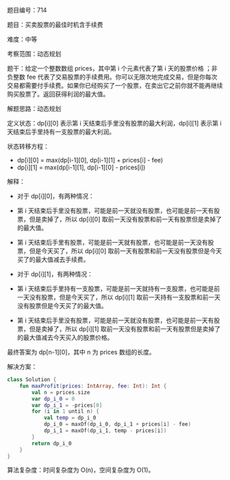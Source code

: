 题目编号：714

题目：买卖股票的最佳时机含手续费

难度：中等

考察范围：动态规划

题干：给定一个整数数组 prices，其中第 i 个元素代表了第 i 天的股票价格 ；非负整数 fee 代表了交易股票的手续费用。你可以无限次地完成交易，但是你每次交易都需要付手续费。如果你已经购买了一个股票，在卖出它之前你就不能再继续购买股票了。返回获得利润的最大值。

解题思路：动态规划

定义状态：dp[i][0] 表示第 i 天结束后手里没有股票的最大利润，dp[i][1] 表示第 i 天结束后手里持有一支股票的最大利润。

状态转移方程：

- dp[i][0] = max(dp[i-1][0], dp[i-1][1] + prices[i] - fee)
- dp[i][1] = max(dp[i-1][1], dp[i-1][0] - prices[i])

解释：

- 对于 dp[i][0]，有两种情况：

- 第 i 天结束后手里没有股票，可能是前一天就没有股票，也可能是前一天有股票，但是卖掉了，所以 dp[i][0] 取前一天没有股票和前一天有股票但是卖掉了的最大值。
- 第 i 天结束后手里有股票，可能是前一天就有股票，也可能是前一天没有股票，但是今天买了，所以 dp[i][0] 取前一天有股票和前一天没有股票但是今天买了的最大值减去手续费。

- 对于 dp[i][1]，有两种情况：

- 第 i 天结束后手里持有一支股票，可能是前一天就持有一支股票，也可能是前一天没有股票，但是今天买了，所以 dp[i][1] 取前一天持有一支股票和前一天没有股票但是今天买了的最大值。
- 第 i 天结束后手里没有股票，可能是前一天就没有股票，也可能是前一天有股票，但是卖掉了，所以 dp[i][1] 取前一天没有股票和前一天有股票但是卖掉了的最大值减去今天买入的股票价格。

最终答案为 dp[n-1][0]，其中 n 为 prices 数组的长度。

解决方案：

```kotlin
class Solution {
    fun maxProfit(prices: IntArray, fee: Int): Int {
        val n = prices.size
        var dp_i_0 = 0
        var dp_i_1 = -prices[0]
        for (i in 1 until n) {
            val temp = dp_i_0
            dp_i_0 = maxOf(dp_i_0, dp_i_1 + prices[i] - fee)
            dp_i_1 = maxOf(dp_i_1, temp - prices[i])
        }
        return dp_i_0
    }
}
```

算法复杂度：时间复杂度为 O(n)，空间复杂度为 O(1)。